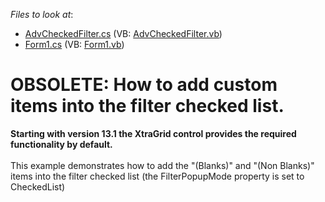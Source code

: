 <!-- default file list -->
*Files to look at*:

* [AdvCheckedFilter.cs](./CS/BlanksObjectInFilter/AdvCheckedFilter.cs) (VB: [AdvCheckedFilter.vb](./VB/BlanksObjectInFilter/AdvCheckedFilter.vb))
* [Form1.cs](./CS/BlanksObjectInFilter/Form1.cs) (VB: [Form1.vb](./VB/BlanksObjectInFilter/Form1.vb))
<!-- default file list end -->
# OBSOLETE: How to add custom items into the filter checked list.


<p><strong>Starting with version 1</strong><strong>3</strong><strong>.1 the Xtra</strong><strong>Grid control provides the required functionality by default.</strong><strong><br />
</strong><br />
This example demonstrates how to add the "(Blanks)" and "(Non Blanks)" items into the filter checked list (the FilterPopupMode property is set to CheckedList)</p><p></p>

<br/>



